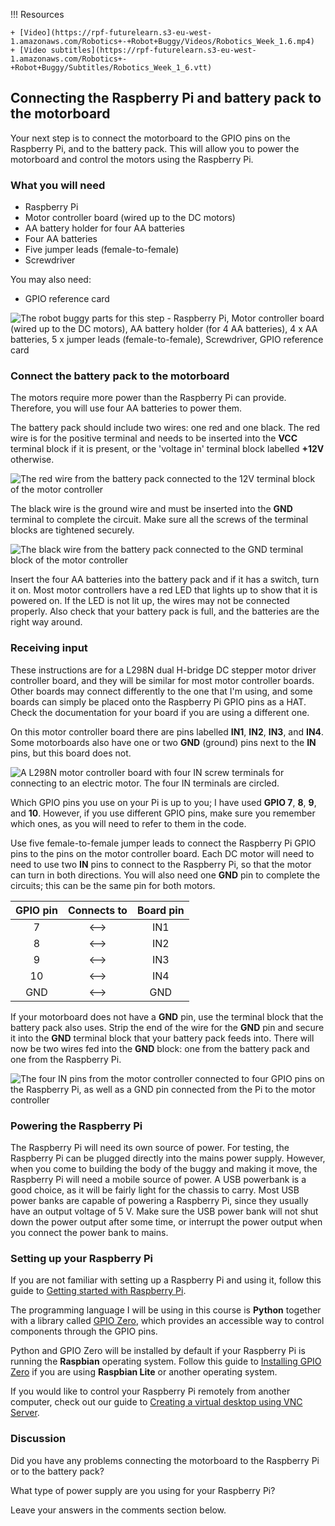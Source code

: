 !!! Resources

    + [Video](https://rpf-futurelearn.s3-eu-west-1.amazonaws.com/Robotics+-+Robot+Buggy/Videos/Robotics_Week_1.6.mp4)
    + [Video subtitles](https://rpf-futurelearn.s3-eu-west-1.amazonaws.com/Robotics+-+Robot+Buggy/Subtitles/Robotics_Week_1_6.vtt)

## Connecting the Raspberry Pi and battery pack to the motorboard

Your next step is to connect the motorboard to the GPIO pins on the Raspberry Pi, and to the battery pack. This will allow you to power the motorboard and control the motors using the Raspberry Pi.

### What you will need

+ Raspberry Pi
+ Motor controller board (wired up to the DC motors)
+ AA battery holder for four AA batteries
+ Four AA batteries
+ Five jumper leads (female-to-female)
+ Screwdriver

You may also need:

+ GPIO reference card

![The robot buggy parts for this step - Raspberry Pi, Motor controller board (wired up to the DC motors), AA battery holder (for 4 AA batteries), 4 x AA batteries, 5 x jumper leads (female-to-female), Screwdriver, GPIO reference card](https://rpf-futurelearn.s3-eu-west-1.amazonaws.com/Robotics+-+Robot+Buggy/Photographs/1_6-parts-for-motor-board-raspberry-pi-and-battery-pack.jpg)

### Connect the battery pack to the motorboard

The motors require more power than the Raspberry Pi can provide. Therefore, you will use four AA batteries to power them.

The battery pack should include two wires: one red and one black. The red wire is for the positive terminal and needs to be inserted into the **VCC** terminal block if it is present, or the 'voltage in' terminal block labelled **+12V** otherwise.

![The red wire from the battery pack connected to the 12V terminal block of the motor controller](https://rpf-futurelearn.s3-eu-west-1.amazonaws.com/Robotics+-+Robot+Buggy/Photographs/1_6-battery-pack-red-wire-motor-controller.jpg)

The black wire is the ground wire and must be inserted into the **GND** terminal to complete the circuit. Make sure all the screws of the terminal blocks are tightened securely.

![The black wire from the battery pack connected to the GND terminal block of the motor controller](https://rpf-futurelearn.s3-eu-west-1.amazonaws.com/Robotics+-+Robot+Buggy/Photographs/1_6-battery-pack-black-wire-motor-controller.jpg)

Insert the four AA batteries into the battery pack and if it has a switch, turn it on. Most motor controllers have a red LED that lights up to show that it is powered on. If the LED is not lit up, the wires may not be connected properly. Also check that your battery pack is full, and the batteries are the right way around.

### Receiving input

These instructions are for a L298N dual H-bridge DC stepper motor driver controller board, and they will be similar for most motor controller boards. Other boards may connect differently to the one that I'm using, and some boards can simply be placed onto the Raspberry Pi GPIO pins as a HAT. Check the documentation for your board if you are using a different one.

On this motor controller board there are pins labelled **IN1**, **IN2**, **IN3**, and **IN4**. Some motorboards also have one or two **GND** (ground) pins next to the **IN** pins, but this board does not.

![A L298N motor controller board with four IN screw terminals for connecting to an electric motor. The four IN terminals are circled.](https://rpf-futurelearn.s3-eu-west-1.amazonaws.com/Robotics+-+Robot+Buggy/Photographs/1_6-motor-controller-board-in-circled.jpg)

Which GPIO pins you use on your Pi is up to you; I have used **GPIO 7**, **8**, **9**, and **10**. However, if you use different GPIO pins, make sure you remember which ones, as you will need to refer to them in the code.

Use five female-to-female jumper leads to connect the Raspberry Pi GPIO pins to the pins on the motor controller board. Each DC motor will need to need to use two **IN** pins to connect to the Raspberry Pi, so that the motor can turn in both directions. You will also need one **GND** pin to complete the circuits; this can be the same pin for both motors.

| GPIO pin   | Connects to   | Board pin   |
|:----------:|:-------------:|:-----------:|
|7           |<–>            |IN1          |
|8           |<–>            |IN2          |
|9           |<–>            |IN3          |
|10          |<–>            |IN4          |
|GND         |<–>            |GND          |

If your motorboard does not have a **GND** pin, use the terminal block that the battery pack also uses. Strip the end of the wire for the **GND** pin and secure it into the **GND** terminal block that your battery pack feeds into. There will now be two wires fed into the **GND** block: one from the battery pack and one from the Raspberry Pi.

![The four IN pins from the motor controller connected to four GPIO pins on the Raspberry Pi, as well as a GND pin connected from the Pi to the motor controller](https://rpf-futurelearn.s3-eu-west-1.amazonaws.com/Robotics+-+Robot+Buggy/Photographs/1_6-motor-controller-connected-to-raspberry-pi.jpg)

### Powering the Raspberry Pi

The Raspberry Pi will need its own source of power. For testing, the Raspberry Pi can be plugged directly into the mains power supply. However, when you come to building the body of the buggy and making it move, the Raspberry Pi will need a mobile source of power. A USB powerbank is a good choice, as it will be fairly light for the chassis to carry. Most USB power banks are capable of powering a Raspberry Pi, since they usually have an output voltage of 5 V. Make sure the USB power bank will not shut down the power output after some time, or interrupt the power output when you connect the power bank to mains.

### Setting up your Raspberry Pi

If you are not familiar with setting up a Raspberry Pi and using it, follow this guide to [Getting started with Raspberry Pi](https://projects.raspberrypi.org/en/projects/raspberry-pi-getting-started).

The programming language I will be using in this course is **Python** together with a library called [GPIO Zero](https://gpiozero.readthedocs.io/en/stable/index.html), which provides an accessible way to control components through the GPIO pins.

Python and GPIO Zero will be installed by default if your Raspberry Pi is running the **Raspbian** operating system. Follow this guide to [Installing GPIO Zero](https://gpiozero.readthedocs.io/en/stable/installing.html) if you are using **Raspbian Lite** or another operating system.

If you would like to control your Raspberry Pi remotely from another computer, check out our guide to [Creating a virtual desktop using VNC Server](https://www.raspberrypi.org/documentation/remote-access/vnc/).

### Discussion

Did you have any problems connecting the motorboard to the Raspberry Pi or to the battery pack?

What type of power supply are you using for your Raspberry Pi?

Leave your answers in the comments section below.
